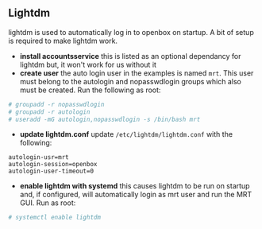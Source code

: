 ## Lightdm

lightdm is used to automatically log in to openbox on startup. A bit of setup is required to make lightdm work. 

- **install accountsservice** this is listed as an optional dependancy for lightdm but, it won't work for us without it
- **create user** the auto login user in the examples is named `mrt`. This user must belong to the autologin and nopasswdlogin groups which also must be created. Run the following as root:
```bash
# groupadd -r nopasswdlogin
# groupadd -r autologin
# useradd -mG autologin,nopasswdlogin -s /bin/bash mrt
```
- **update lightdm.conf** update `/etc/lightdm/lightdm.conf` with the following:
```
autologin-usr=mrt
autologin-session=openbox
autologin-user-timeout=0
```
- **enable lightdm with systemd** this causes lightdm to be run on startup and, if configured, will automatically login as mrt user and run the MRT GUI. Run as root:
```bash
# systemctl enable lightdm
```
